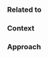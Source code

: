 ### Related to

<!-- Place to list the issues and PRs this PR is related to -->

### Context

<!-- Place to describe the issue or to provide more information of why this PR is needed -->

### Approach

<!-- Place to describe the approach taken which can be an overview, list of created/changed components, where to look at -->
